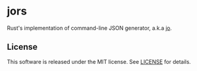 # jors

Rust's implementation of command-line JSON generator, a.k.a [jo](https://github.com/jpmens/jo).

## License
This software is released under the MIT license.
See [LICENSE](LICENSE) for details.
